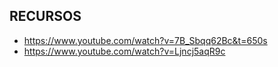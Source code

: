 ## RECURSOS
- https://www.youtube.com/watch?v=7B_Sbqq62Bc&t=650s
- https://www.youtube.com/watch?v=Ljncj5aqR9c